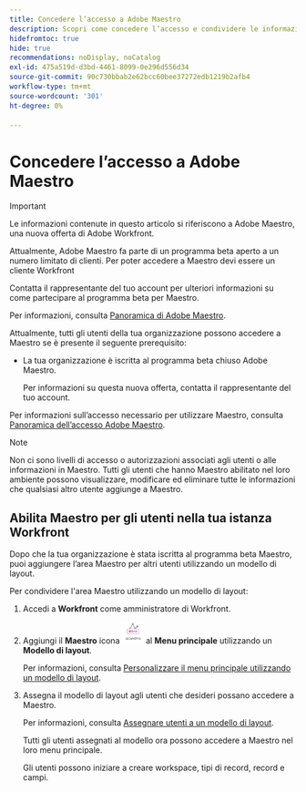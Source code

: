```yaml
---
title: Concedere l’accesso a Adobe Maestro
description: Scopri come concedere l’accesso e condividere le informazioni in Adobe Maestro.
hidefromtoc: true
hide: true
recommendations: noDisplay, noCatalog
exl-id: 475a519d-d3bd-4461-8099-0e296d556d34
source-git-commit: 90c730bbab2e62bcc60bee37272edb1219b2afb4
workflow-type: tm+mt
source-wordcount: '301'
ht-degree: 0%

---
```


<!--update the metadata and description when we turn this article live; also, update title after Bob adds Maestro as a product-->

# Concedere l’accesso a Adobe Maestro

>[!IMPORTANT]
>
>Le informazioni contenute in questo articolo si riferiscono a Adobe Maestro, una nuova offerta di Adobe Workfront.
>
>Attualmente, Adobe Maestro fa parte di un programma beta aperto a un numero limitato di clienti. Per poter accedere a Maestro devi essere un cliente Workfront
>
>Contatta il rappresentante del tuo account per ulteriori informazioni su come partecipare al programma beta per Maestro.
>
>Per informazioni, consulta [Panoramica di Adobe Maestro](../maestro-overview.md).

<!-- the table will change after we implement access levels/ permissions for Maestro-->
<!-- fix the formatting on the table - some lines are way too spaced out-->

Attualmente, tutti gli utenti della tua organizzazione possono accedere a Maestro se è presente il seguente prerequisito:

* La tua organizzazione è iscritta al programma beta chiuso Adobe Maestro.

  Per informazioni su questa nuova offerta, contatta il rappresentante del tuo account.


Per informazioni sull’accesso necessario per utilizzare Maestro, consulta [Panoramica dell’accesso Adobe Maestro](../access/access-overview.md).

>[!NOTE]
>
>Non ci sono livelli di accesso o autorizzazioni associati agli utenti o alle informazioni in Maestro. Tutti gli utenti che hanno Maestro abilitato nel loro ambiente possono visualizzare, modificare ed eliminare tutte le informazioni che qualsiasi altro utente aggiunge a Maestro.

## Abilita Maestro per gli utenti nella tua istanza Workfront

<!--First, contact your account manager to obtain access to the current Maestro closed beta program.-->

Dopo che la tua organizzazione è stata iscritta al programma beta Maestro, puoi aggiungere l’area Maestro per altri utenti utilizzando un modello di layout.

Per condividere l&#39;area Maestro utilizzando un modello di layout:

1. Accedi a **Workfront** come amministratore di Workfront.

1. Aggiungi il **Maestro** icona ![](assets/maestro-icon.png) al **Menu principale** utilizzando un **Modello di layout**.

   Per informazioni, consulta [Personalizzare il menu principale utilizzando un modello di layout](../../administration-and-setup/customize-workfront/use-layout-templates/customize-main-menu.md).

1. Assegna il modello di layout agli utenti che desideri possano accedere a Maestro.

   Per informazioni, consulta [Assegnare utenti a un modello di layout](../../administration-and-setup/customize-workfront/use-layout-templates/assign-users-to-layout-template.md).

   Tutti gli utenti assegnati al modello ora possono accedere a Maestro nel loro menu principale.

   Gli utenti possono iniziare a creare workspace, tipi di record, record e campi.

<!--
## Share permissions to a workspace

1. Click the **Main Menu** icon ![](assets/dots-main-menu.png) in the upper-right or the **Main Menu** icon ![](assets/lines-main-menu.png) in the upper-left corner, if available, then click **Maestro**.
1. Open the workspace you want to share, then click **Share** in the upper-right corner of the screen. (*************add screen shot when UI is finalized and maybe edit the steps*********)
1. In the field provided, start typing the name of a user or a group, then click it when it displays in the list. 
1. Select one of the following permission levels from the drop-down menu: 
    * View
    * Contribute
    * Manage

        For information about permission levels and what actions users can perform for each level, see [Overview of sharing permissions in Adobe Maestro](../access/sharing-permissions-overview.md).
1. Click **Save**.


## Remove permissions to a workspace

1. Click the **Main Menu** icon ![](assets/dots-main-menu.png) in the upper-right or the **Main Menu** icon ![](assets/lines-main-menu.png) in the upper-left corner, if available, then click **Maestro**.
1. Open the workspace you want to share, then click **Share** in the upper-right corner of the screen. (********) add screen shot when UI is finalized and maybe edit the steps???****)
1. Click the drop-down menu at the right of a user or group name, then click **Remove**. 
    
    The user or the users that belong to the group removed no longer have access to the workspace or its objects. 
1. Click **Save**.

-->